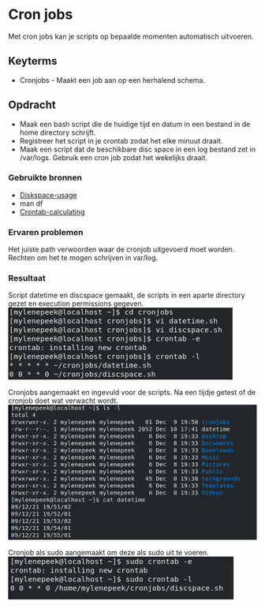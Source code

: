 # Cron jobs
Met cron jobs kan je scripts op bepaalde momenten automatisch uitvoeren. 

## Keyterms
- Cronjobs - Maakt een job aan op een herhalend schema. 

## Opdracht
- Maak een bash script die de huidige tijd en datum in een bestand in de home directory schrijft. 
- Registreer het script in je crontab zodat het elke minuut draait. 
- Maak een script dat de beschikbare disc space in een log bestand zet in /var/logs. Gebruik een cron job zodat het wekelijks draait. 

### Gebruikte bronnen
* [Diskspace-usage](https://www.howtogeek.com/409611/how-to-view-free-disk-space-and-disk-usage-from-the-linux-terminal/)
* man df
* [Crontab-calculating](https://crontab.guru/)


### Ervaren problemen
Het juiste path verwoorden waar de cronjob uitgevoerd moet worden. <br/>
Rechten om het te mogen schrijven in var/log. 

### Resultaat
Script datetime en discspace gemaakt, de scripts in een aparte directory gezet en execution permissions gegeven. <br/>
![cronjobs-scripting](../00_includes/01_Linux_01/cronjobs-scriptmaking.png)

Cronjobs aangemaakt en ingevuld voor de scripts. Na een tijdje getest of de cronjob doet wat verwacht wordt. <br/>
![cronjobs-test](../00_includes/01_Linux_01/cronjobs-test.png)

Cronjob als sudo aangemaakt om deze als sudo uit te voeren. <br/>
![cronjobs-sudo](../00_includes/01_Linux_01/cronjobs-sudo.png)